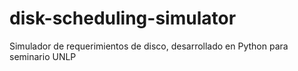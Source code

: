 # disk-scheduling-simulator
Simulador de requerimientos de disco, desarrollado en Python para seminario UNLP
